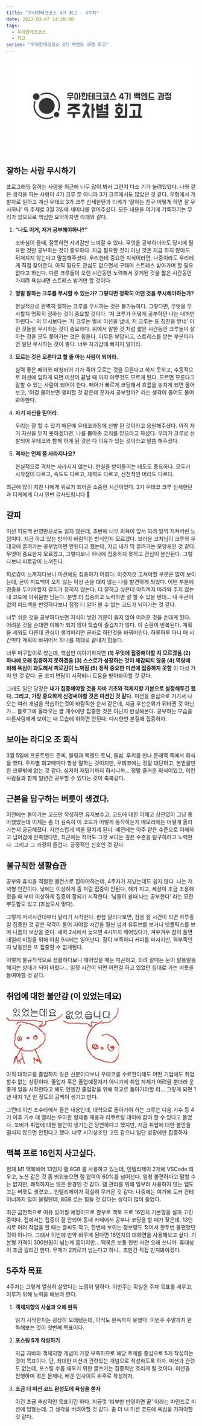 ```yaml
---
title: "우아한테크코스 4기 회고 - 4주차"
date: 2022-03-07 14:20:00
tags:
  - 우아한테크코스
  - 회고
series: "우아한테크코스 4기 백엔드 과정 회고"
---
```


![](../thumbnail.png)

## 잘하는 사람 무시하기

프로그래밍 잘하는 사람을 최근에 너무 많이 봐서 그런지 다소 기가 눌려있었다. 나와 같은 생각을 하는 사람이 4기 크루 뿐 아니라 3기 크루에서도 많았던 것 같다. 우형에서 개발자로 일하고 계신 우테코 3기 크루 신세한탄과 티케가 ‘잘하는 친구 어떻게 하면 잘 무시하나’ 의 주제로 3월 3일에 세미나를 열어주셨다. 모든 내용을 여기에 기록하기는 무리가 있으므로 핵심만 요약하자면 아래와 같다.

1. **“나도 이거, 저거 공부해야하나?”**

   조바심이 들때, 잘못하면 자괴감만 느껴질 수 있다. 무엇을 공부하더라도 당시에 필요한 것만 공부하는 것이 중요하다. 지금 필요한 것이 아닌 것은 지금 하지 않아도 뒤쳐지지 않는다고 말씀해주셨다. 우리한테 중요한 지식이라면, 나중이라도 우리에게 직접 찾아온다. 아직 필요도 관심도 없으면서 구태여 스트레스 받아가며 할 필요 없다고 하신다. 다른 크루들이 오랜 시간동안 노력해서 갖게된 것을 짧은 시간동안 가지려 욕심내면 스트레스 받기만 할 것이다.

2. **정말 잘하는 크루를 무시할 수 있는가? 그렇다면 정확히 어떤 것을 무시해야하는가?**

   현실적으로 완벽히 잘하는 크루를 무시하는 것은 불가능하다. 그렇다면, 무엇을 무시할지 명확히 정하는 것이 중요할 것이다. ‘저 크루가 어떻게 공부하던 나는 내꺼만 하련다~’ 의 무시보다는 ‘저 크루는 벌써 미션을 냈네, 저 크루는 또 칭찬을 받네’ 이런 것들을 무시하는 것이 중요하다. 위에서 말한 것 처럼 짧은 시간동안 크루들이 잘하는 점을 모두 쫒아가는 것은 힘들다. 아무튼 부담되고, 스트레스를 받는 부분이라면 일단 무시하는 것이 좋다. 너무 자괴감에 빠지지 말아라.

3. **모르는 것은 모른다고 할 줄 아는 사람이 되어라.**

   실력 좋은 페어와 매칭되어 기가 죽어 모르는 것을 모른다고 하지 못하고, 수동적으로 미션에 임하게 되면 미션이 끝날 때 까지 아무것도 모르게 된다. 모르면 모른다고 말할 수 있는 사람이 되어야 한다. 페어가 빠르게 코딩해서 흐름을 놓치게 되면 물어보고, ‘이걸 물어보면 챙피할 것 같은데 혼자서 공부할까?’ 라는 생각이 들어도 물어봐야한다.

4. **자기 자신을 믿어라.**

   우리는 잘 할 수 있기 때문에 우테코과정에 선발 된 것이라고 응원해주셨다. 아직 자기 자신을 믿지 못하겠다면, 나를 뽑아준 코치를 믿으라고 하셨다. 우리가 크루로 선발되어 우테코와 함께 하게 된 것은 다 이유가 있는 것이라고 말씀 해주셨다.

5. **격차는 언제 쯤 사라지나요?**

   현실적으로 격차는 사라지지 않는다. 현실을 받아들이는 태도도 중요하다. 모두가 시작점이 다르고, 속도도 다르고, 체력도 다르고, 선천적인 머리도 다르다.

최근에 많이 지친 나에게 위로가 되어준 소중한 시간이었다. 3기 우테코 크루 신세한탄과 티케에게 다시 한번 감사드립니다 🙂

## 갈피

미션 피드백 반영만으로도 쉽지 않은데, 초반에 너무 의욕이 앞서 되려 일찍 지쳐버린 느낌이다. 지금 하고 있는 방식이 바람직한 방식인지 모르겠다. 브라운 코치님이 크루와 우테코에 끌려가는 공부법이면 안된다고 했는데, 지금 내가 딱 끌려가는 모양새인 것 같다. 무엇이 중요한지 모르겠고, 그렇다보니 하나에 집중하지 못하고 관심이 분산된다. 그렇다보니 피로감이 느껴진다.

피로감이 느껴지다보니 미션에도 집중하기 어렵다. 이것저것 고쳐야할 부분은 많이 보이는데, 굳이 피드백이 오지 않는 이상 손을 대지 않는 나를 발견하게 되었다. 어떤 부분에 경중을 두어야할지 갈피가 잡히지 않는다. 더 잘하고 싶은데 아직까지 따라와 주지 않는 내 코드에 아쉬움만 남는다. 분명 더 집중하고 노력하면 잘 할 수 있을 텐데... 내 주관이 없이 피드백을 반영하다보니 점점 더 알아 볼 수 없는 코드가 되어가는 것 같다.

너무 쉬운 것을 공부하다보면 지식이 쌓인 기분이 들지 않아 어려운 것을 손대게 된다. 어려운 것을 손대면 이해가 되지 않아 학습이 즐겁지가 않다. 이 순환이 반복된다. 계획을 세워도 다른데 관심이 생겨버리면 곧바로 하던것을 바꿔버린다. 하루하루 아니 매 시간마다 계획이 바뀌어서 하나를 제대로 끝내기 힘들다.

너무 마구잡이로 썼는데, 핵심만 이야기하자면 **(1) 무엇에 집중해야할 지 모르겠음 (2) 하나에 오래 집중하지 못하겠음 (3) 스스로가 성장하는 것이 체감되지 않음 (4) 역량에 비해 욕심이 과도해서 피로감이 느껴짐 (5) 정작 중요한 미션에 집중하지 못함** 이 다섯 가지 인 것 같다. 곧 코치 면담이 시작되니 도움을 받아봐야할 것 같다.

그래도 일단 당장은 **내가 집중해야할 것을 자바 기초와 객체지향 기본으로 설정해두긴 했다. 그리고, 가장 중요하게 신경써야할 것은 미션인 것 같다.** 미션을 중심으로 거기서 나오는 여러 개념을 학습하는것이 바람직한 순서 같은데, 지금 우선순위가 뒤바뀐 것 아닌가... 블로그에 올라오는 글 개수에만 집중한 것은 아닌지 반성해본다. 공부하는 모습을 다른사람에게 보이는 내 모습에 취하면 안된다. 다시한번 본질에 집중하자.

## 보이는 라디오 조 회식

3월 5일에 프론트엔드 준찌, 블링과 백엔드 토닉, 돌범, 루키를 만나 문래역 쪽에서 회식을 했다. 주차별 회고때마다 항상 말하는 것이지만, 우테코에는 정말 대단하고, 본받을만한 크루밖에 없는 것 같다. 심지어 재밌기까지 하시니까... 정말 즐거운 회식이었고, 이런 사람들과 함께 일년간 공부할 수 있다는 것이 축복같다.

## 근본을 탐구하는 버릇이 생겼다.

이전에는 돌아가는 코드만 작성하면 유지보수고, 코드에 대한 이해고 상관없이 그냥 좋아했었는데 이제는 좀 더 깊숙히 이 코드가 어떻게 동작하는지 메모리에는 어떻게 올라가는지 궁금해졌다. 자연스럽게 책을 펼치게 된다. 예전에는 아주 얕은 수준으로 이해하고 넘어감에 만족했다면, 최근에는 적어도 그것 보다는 깊은 수준을 탐구하려고 노력한다. 그리고 그 과정이 즐겁다. 긍정적인 신호인 것 같다.

## 불규칙한 생활습관

공부와 휴식을 적절한 밸런스로 잡아야하는데, 4주차가 지났는데도 쉽지 않다. 나는 저녁형 인간이다. 낮에는 이상하게 좀 처럼 집중이 안된다. 해가 지고, 세상이 조금 조용해졌을 때 부터 이상하게 집중이 잘되기 시작한다. ‘남들이 쉴때 나는 공부한다’ 라는 묘한 뿌듯함도 있고 (조삼모사 맞다).

그렇게 저녁시간대부터 달리기 시작한다. 한참 달리다보면, 잠을 잘 시간이 되면 하루종일 집중한 것 같은 착각이 들어 자야할 시간을 훨씬 넘겨 유튜브를 보거나 넷플릭스를 보며 나름의 보상을 준다. 새벽 2시에서 늦으면 4시까지 깨어있다가, 겨우겨우 잠이 들면 데일리 미팅을 위해 아침 9시에는 일어난다. 잠이 부족하니 커피를 마시지만, 역부족인지 낮동안은 또 집중할 수 없게된다.

이렇게 불규칙적으로 생활하다보니 깨어있을 때는 피곤하고, 되려 잘때는 눈이 말똥말똥해지는 상태가 되어 버렸다... 일정 시간이 되면 어떤걸 하고 있었던 침대로 가는 버릇을 들여야할 것 같다.

## 취업에 대한 불안감 (이 있었는데요)

![](./kejang.jpeg)

아직 대학교를 졸업하지 않은 신분이다보니 우테코를 수료한다해도 어떤 기업에도 취업할수 없는 상황이다. 졸업자 혹은 졸업예정자가 아니기에 취업 자체가 어려울 뿐더러 운좋게 일을 시작한다고 해도 언젠간 졸업장을 위해 학교로 돌아가야할 터... 그렇게 되면 1년 내지 1년 반 정도의 공백이 생기고 만다.

그런데 이번 포수타에서 들은 내용인데, 대학으로 돌아가야 하는 크루는 다음 기수 등 4기 이후 기수 때 열리는 우아한 형제들 채용과 리쿠르팅 데이에 참여 할 수 있다고 들었다. 포비가 취업에 대한 불안이 생기는건 당연하다고 했지만, 지금 취업에 대한 불안을 떨치지 않으면 안된다고 했다. 너무 시기상조인 고민 같으니 일단 성장에만 집중하자.

## 맥북 프로 16인치 사고싶다.

현재 M1 맥북에어 13인치 램 8GB 를 사용하고 있는데, 인텔리제이 2개에 VSCode 띄우고, 노션 같은 것 좀 띄워놓으면 램 압력이 60%를 넘어선다. 엄청 불편하다고 말할 수는 없지만, 쾌적하지는 않은 환경인 것 같다. 램 관리를 위해 일부러 사용하지 않는 앱도 끄는 버릇도 생겼고... 인텔리제이가 확실히 무거운 것 같다. 나중에는 여기에 도커 컨테이너까지 많이 올릴텐데, 8GB 로는 힘들 것 같다는 생각이 많이 들었다.

최근 금전적으로 여유 있어질 예정이므로 할부로 맥북 프로 16인치 기본형을 살까 고민중이다. 집에서는 집중이 잘 안되어 동네 카페에서 공부나 코딩을 할 때가 잦은데, 13인치로 여러 작업을 할 때는 글씨도 작고, 한번에 보이는 정보량도 적어서 한두번 불편했던 것이 아니다. 그래서 이번에 만약 바꾸게 된다면 16인치의 대화면을 사용해보고 싶다. 기본형 가격이 300만원이 넘는게 흠이지만... 맥북은 보통 한번 사면 오래 쓰니까. 휴대성이 조금 걸리긴 한다. 무게가 2키로가 넘는다고 하니.. 조만간 직접 만져봐야겠다.

## 5주차 목표

4주차는 그렇게 열심히 살았다는 느낌이 덜하다. 이번주는 확실한 주차 목표를 세우고, 이루기 위해 노력을 해보려 한다.

1. **객체지향의 사실과 오해 완독**

   읽기 시작한지는 굉장히 오래됐는데, 아직도 완독하지 못했다. 이번주 주말까지 완독해보는 것이 첫번째 목표이다.

2. **포스팅 5개 작성하기**

   지금 자바와 객체지향 개념이 가장 부족하므로 해당 주제를 중심으로 5개 작성하는 것이 목표이다. 단, 최대한 미션과 관련있는 개념으로 작성하도록 하자. 미션과 관련도 없는데, 포스팅 수를 채우기 위한 글쓰기는 집중력만 흐리게 될 것이다. 미션을 진행하며 겪은 문제나, 배운 인사이트 위주로 작성하자.

3. **조금 더 미션 코드 완성도에 욕심을 쏟자**

   이건 조금 추상적인 목표이긴 하다. 지금껏 ‘리뷰만 반영하면 끝’ 이라는 마인드로 미션에 임했는데. 그 생각을 버려야할 것 같다. 좀 더 내 미션 코드에 욕심을 가져야할 것 같다.
